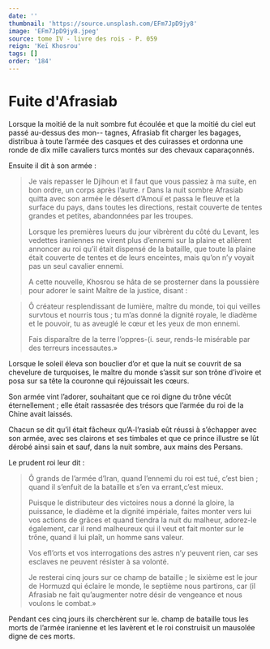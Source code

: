 ```yaml
---
date: ''
thumbnail: 'https://source.unsplash.com/EFm7JpD9jy8'
image: 'EFm7JpD9jy8.jpeg'
source: tome IV - livre des rois - P. 059
reign: 'Keï Khosrou'
tags: []
order: '184'
---
```


# Fuite d'Afrasiab

Lorsque la moitié de la nuit sombre fut écoulée et que la moitié du ciel eut passé au-dessus des mon--
tagnes, Afrasiab fit charger les bagages, distribua à toute l’armée des casques et des cuirasses et ordonna une ronde de dix mille cavaliers turcs montés sur des chevaux caparaçonnés.

Ensuite il dit à son armée :

> Je vais repasser le Djihoun et il faut que vous passiez à ma suite, en bon ordre, un corps après l’autre. r Dans la nuit sombre Afrasiab quitta avec son armée le désert d’Amouï et passa le fleuve et la surface du pays, dans toutes les directions, restait couverte de tentes grandes et petites, abandonnées par les troupes.
>
> Lorsque les premières lueurs du jour vibrèrent du côté du Levant, les vedettes iraniennes ne virent plus d’ennemi sur la plaine et allèrent annoncer au roi qu’il était dispensé de la bataille, que toute la plaine était couverte de tentes et de leurs enceintes, mais qu’on n’y voyait pas un seul cavalier ennemi.
>
> A cette nouvelle, Khosrou se hâta de se prosterner dans la poussière pour adorer le saint Maître de la justice, disant :

> Ô créateur resplendissant de lumière, maître du monde, toi qui veilles survtous et nourris tous ; tu m’as donné la dignité royale, le diadème et le pouvoir, tu as aveuglé le cœur et les yeux de mon ennemi.
>
> Fais disparaître de la terre l’oppres-(i.
> seur, rends-le misérable par des terreurs incessautes.»

Lorsque le soleil éleva son bouclier d’or et que la nuit se couvrit de sa chevelure de turquoises, le maître du monde s’assit sur son trône d’ivoire et posa sur sa tête la couronne qui réjouissait les cœurs.

Son armée vint l’adorer, souhaitant que ce roi digne du trône vécût éternellement ; elle était rassasrée des trésors que l’armée du roi de la Chine avait laissés.

Chacun se dit qu’il était fâcheux qu’A-l’rasiab eût réussi à s’échapper avec son armée, avec ses clairons et ses timbales et que ce prince illustre se lût dérobé ainsi sain et sauf, dans la nuit sombre, aux mains des Persans.

Le prudent roi leur dit :

> Ô grands de l’armée d’Iran, quand l’ennemi du roi est tué, c’est bien ; quand il s’enfuit de la bataille et s’en va errant,c’est mieux.
>
> Puisque le distributeur des victoires nous a donné la gloire, la puissance, le diadème et la dignité impériale, faites monter vers lui vos actions de grâces et quand tiendra la nuit du malheur, adorez-le également, car il rend malheureux qui il veut et fait monter sur le trône, quand il lui plaît, un homme sans valeur.
>
> Vos efl’orts et vos interrogations des astres n’y peuvent rien, car ses esclaves ne peuvent résister à sa volonté.
>
> Je resterai cinq jours sur ce champ de bataille ; le sixième est le jour de Hormuzd qui éclaire le monde, le septième nous partirons, car (il Afrasiab ne fait qu’augmenter notre désir de vengeance et nous voulons le combat.»

Pendant ces cinq jours ils cherchèrent sur le. champ de bataille tous les morts de l’armée iranienne et les lavèrent et le roi construisit un mausolée digne de ces morts.
